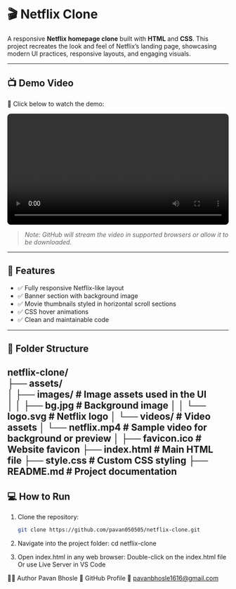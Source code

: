 # 🎬 Netflix Clone

A responsive **Netflix homepage clone** built with **HTML** and **CSS**. This project recreates the look and feel of Netflix’s landing page, showcasing modern UI practices, responsive layouts, and engaging visuals.

---

## 📺 Demo Video

🎥 Click below to watch the demo:

<video src="./assets/videos/netflix.mp4" controls width="100%" style="border-radius: 8px;">
  Your browser does not support the video tag.
</video>

> *Note: GitHub will stream the video in supported browsers or allow it to be downloaded.*

---

## 🚀 Features

- ✅ Fully responsive Netflix-like layout
- ✅ Banner section with background image
- ✅ Movie thumbnails styled in horizontal scroll sections
- ✅ CSS hover animations
- ✅ Clean and maintainable code

---

## 📁 Folder Structure

netflix-clone/                                                                                                                                                                                                                                                                       
├── assets/                                                                                                                                                                                                                                                                          
│ ├── images/ # Image assets used in the UI                                                                                                                                                                                                                                          
│ │ ├── bg.jpg # Background image
│ │ └── logo.svg # Netflix logo
│ └── videos/ # Video assets
│ └── netflix.mp4 # Sample video for background or preview
│
├── favicon.ico # Website favicon
├── index.html # Main HTML file
├── style.css # Custom CSS styling
├── README.md # Project documentation
---

## 💻 How to Run

1. Clone the repository:
   ```bash
   git clone https://github.com/pavan050505/netflix-clone.git
   
2. Navigate into the project folder:
   cd netflix-clone
   
4. Open index.html in any web browser:
   Double-click on the index.html file
   Or use Live Server in VS Code

👨‍💻 Author
Pavan Bhosle
🔗 GitHub Profile
📧 pavanbhosle1616@gmail.com
